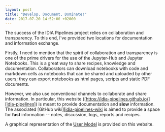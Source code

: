 ```yaml
---
layout: post
title: "Develop, Document, Dominate!"
date: 2017-07-20 14:52:00 +02000
---
```


The success of the IDIA Pipelines project relies on collaboration and transparency. To this end,
I've provided two locations for documentation and information exchange.

Firstly, I need to mention that the spirit of collaboration and transparency is one of the prime
drivers for the use of the Jupyter-Hub and Jupyter Notebooks. This is a great way to share recipes,
knowledge and documentation. Collaborators can download notebooks with code and markdown cells as
notebooks that can be shared and uploaded by other users; they can export notebooks as html pages,
scripts and static PDF documents. 

However, we also use conventional channels to collaborate and share information.  In particular,
this website ([https://idia-pipelines.github.io/][idia-pipelines]) is meant to
provide documentation and **slow** information.  The associated [GitHub wiki][[idia-pipelines-wiki]
is aimed to provide a space for **fast** information -- notes, discussion, logs, reports and
recipes. 

A graphical representation of the [User Model][model] is provided on this website.

[model]: /model/
[idia-pipelines]: https://github.com/idia-pipelines/idia-pipelines.github.io
[idia-pipelines-wiki]: https://github.com/idia-pipelines/idia-pipelines.github.io/wiki
